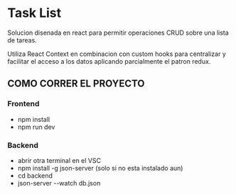 # Task List

Solucion disenada en react para permitir operaciones CRUD sobre una lista de tareas.

Utiliza React Context en combinacion con custom hooks para centralizar y facilitar el acceso a los datos aplicando parcialmente el patron redux.

## COMO CORRER EL PROYECTO

### Frontend

- npm install
- npm run dev

### Backend

- abrir otra terminal en el VSC
- npm install -g json-server (solo si no esta instalado aun)
- cd backend
- json-server --watch db.json
